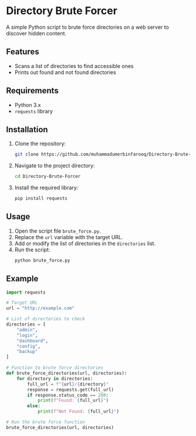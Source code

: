 # Directory Brute Forcer

A simple Python script to brute force directories on a web server to discover hidden content.

## Features
- Scans a list of directories to find accessible ones
- Prints out found and not found directories

## Requirements
- Python 3.x
- `requests` library

## Installation
1. Clone the repository:
    ```bash
    git clone https://github.com/muhammadumerbinfarooq/Directory-Brute-Forcer.git
    ```
2. Navigate to the project directory:
    ```bash
    cd Directory-Brute-Forcer
    ```
3. Install the required library:
    ```bash
    pip install requests
    ```

## Usage
1. Open the script file `brute_force.py`.
2. Replace the `url` variable with the target URL.
3. Add or modify the list of directories in the `directories` list.
4. Run the script:
    ```bash
    python brute_force.py
    ```

## Example
```python
import requests

# Target URL
url = "http://example.com"

# List of directories to check
directories = [
    "admin",
    "login",
    "dashboard",
    "config",
    "backup"
]

# Function to brute force directories
def brute_force_directories(url, directories):
    for directory in directories:
        full_url = f"{url}/{directory}"
        response = requests.get(full_url)
        if response.status_code == 200:
            print(f"Found: {full_url}")
        else:
            print(f"Not Found: {full_url}")

# Run the brute force function
brute_force_directories(url, directories)
